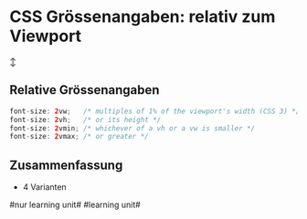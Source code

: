 # CSS Grössenangaben: relativ zum Viewport
↕️

## Relative Grössenangaben

```java
font-size: 2vw;   /* multiples of 1% of the viewport's width (CSS 3) */
font-size: 2vh;   /* or its height */
font-size: 2vmin; /* whichever of a vh or a vw is smaller */
font-size: 2vmax; /* or greater */
```

## Zusammenfassung
- 4 Varianten


#nur learning unit# #learning unit#